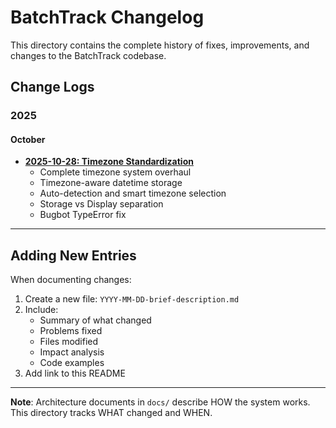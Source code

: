 # BatchTrack Changelog

This directory contains the complete history of fixes, improvements, and changes to the BatchTrack codebase.

## Change Logs

### 2025

#### October
- **[2025-10-28: Timezone Standardization](2025-10-28-timezone-standardization.md)**
  - Complete timezone system overhaul
  - Timezone-aware datetime storage
  - Auto-detection and smart timezone selection
  - Storage vs Display separation
  - Bugbot TypeError fix

---

## Adding New Entries

When documenting changes:

1. Create a new file: `YYYY-MM-DD-brief-description.md`
2. Include:
   - Summary of what changed
   - Problems fixed
   - Files modified
   - Impact analysis
   - Code examples
3. Add link to this README

---

**Note**: Architecture documents in `docs/` describe HOW the system works. This directory tracks WHAT changed and WHEN.
